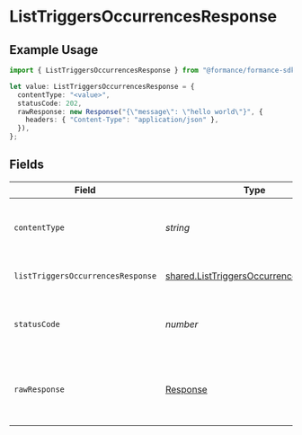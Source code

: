 # ListTriggersOccurrencesResponse

## Example Usage

```typescript
import { ListTriggersOccurrencesResponse } from "@formance/formance-sdk/sdk/models/operations";

let value: ListTriggersOccurrencesResponse = {
  contentType: "<value>",
  statusCode: 202,
  rawResponse: new Response("{\"message\": \"hello world\"}", {
    headers: { "Content-Type": "application/json" },
  }),
};
```

## Fields

| Field                                                                                                   | Type                                                                                                    | Required                                                                                                | Description                                                                                             |
| ------------------------------------------------------------------------------------------------------- | ------------------------------------------------------------------------------------------------------- | ------------------------------------------------------------------------------------------------------- | ------------------------------------------------------------------------------------------------------- |
| `contentType`                                                                                           | *string*                                                                                                | :heavy_check_mark:                                                                                      | HTTP response content type for this operation                                                           |
| `listTriggersOccurrencesResponse`                                                                       | [shared.ListTriggersOccurrencesResponse](../../../sdk/models/shared/listtriggersoccurrencesresponse.md) | :heavy_minus_sign:                                                                                      | List of triggers occurrences                                                                            |
| `statusCode`                                                                                            | *number*                                                                                                | :heavy_check_mark:                                                                                      | HTTP response status code for this operation                                                            |
| `rawResponse`                                                                                           | [Response](https://developer.mozilla.org/en-US/docs/Web/API/Response)                                   | :heavy_check_mark:                                                                                      | Raw HTTP response; suitable for custom response parsing                                                 |